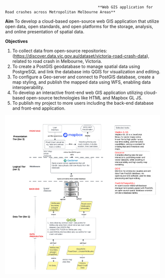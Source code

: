                                               **Web GIS application for Road crashes across Metropolitan Melbourne Areas**

**Aim**
To develop a cloud-based open-source web GIS application that utilize open data, open standards, and open platforms for the storage, analysis, and online presentation of spatial data.

**Objectives**
1.	To collect data from open-source repositories: (https://discover.data.vic.gov.au/dataset/victoria-road-crash-data), related to road crash in Melbourne, Victoria.
2.	To create a PostGIS geodatabase to manage spatial data using PostgreSQL and link the database into QGIS for visualization and editing.
3.	To configure a Geo-server and connect to PostGIS database, create a map styling, and publish the mapped data using WFS, enabling data interoperability. 
4.	To develop an interactive front-end web GIS application utilizing cloud-based open-source technologies like HTML and Mapbox GL JS.
5.	To publish my project to more users including the back-end database and front-end application. 

![alt text](three-tier-architecture.png)
